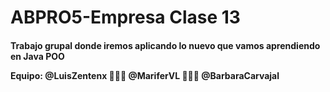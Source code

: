 # ABPRO5-Empresa Clase 13
<h4>
Trabajo grupal donde iremos aplicando lo nuevo que vamos aprendiendo en Java POO

Equipo: @LuisZentenx 👨🏽‍💻 @MariferVL 👩🏻‍💻 @BarbaraCarvajal
  </h4>
